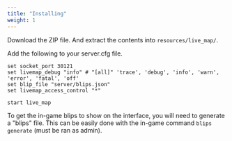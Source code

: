 ```yaml
---
title: "Installing"
weight: 1
---
```


Download the ZIP file. And extract the contents into `resources/live_map/`.

Add the following to your server.cfg file.

```
set socket_port 30121
set livemap_debug "info" # "[all]" 'trace', 'debug', 'info', 'warn', 'error', 'fatal', 'off'
set blip_file "server/blips.json"
set livemap_access_control "*"

start live_map
```

To get the in-game blips to show on the interface, you will need to generate a "blips" file.
This can be easily done with the in-game command `blips generate` (must be ran as admin).
